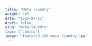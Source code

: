 ```yaml
---
title: "Meta laundry"
weight: 285
date: "2025-07-11"
draft: false
slug: "meta-laundry"
tags: ["comics"]
image: "featured-285-meta-laundry.jpg"
---
```

